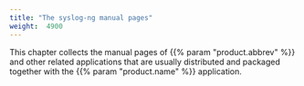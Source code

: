 ```yaml
---
title: "The syslog-ng manual pages"
weight:  4900
---
```

<!-- DISCLAIMER: This file is based on the syslog-ng Open Source Edition documentation https://github.com/balabit/syslog-ng-ose-guides/commit/2f4a52ee61d1ea9ad27cb4f3168b95408fddfdf2 and is used under the terms of The syslog-ng Open Source Edition Documentation License. The file has been modified by Axoflow. -->

This chapter collects the manual pages of {{% param "product.abbrev" %}} and other related applications that are usually distributed and packaged together with the {{% param "product.name" %}} application.
